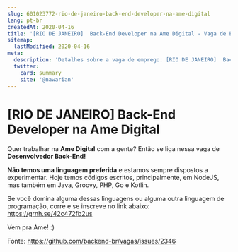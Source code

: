 ```yaml
---
slug: 601023772-rio-de-janeiro-back-end-developer-na-ame-digital
lang: pt-br
createdAt: 2020-04-16
title: '[RIO DE JANEIRO]  Back-End Developer na Ame Digital - Vaga de Emprego'
sitemap:
  lastModified: 2020-04-16
meta:
  description: 'Detalhes sobre a vaga de emprego: [RIO DE JANEIRO]  Back-End Developer na Ame Digital'
  twitter:
    card: summary
    site: '@nawarian'
---
```


# [RIO DE JANEIRO]  Back-End Developer na Ame Digital

Quer trabalhar na **Ame Digital** com a gente? Então se liga nessa vaga de **Desenvolvedor Back-End!**

**Não temos uma linguagem preferida** e estamos sempre dispostos a experimentar. Hoje temos códigos escritos, principalmente, em NodeJS, mas também em Java, Groovy, PHP, Go e Kotlin. 

Se você domina alguma dessas linguagens ou alguma outra linguagem de programação, corre e se inscreve no link abaixo:
https://grnh.se/42c472fb2us

Vem pra Ame! :)

Fonte: https://github.com/backend-br/vagas/issues/2346
